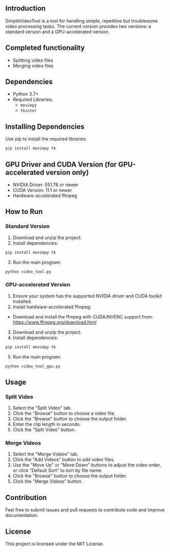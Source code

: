 ## Introduction
SimpleVideoTool is a tool for handling simple, repetitive but troublesome video processing tasks. The current version provides two versions: a standard version and a GPU-accelerated version.

## Completed functionality
- Splitting video files
- Merging video files

## Dependencies
- Python 3.7+
- Required Libraries:
  - `moviepy`
  - `tkinter`

## Installing Dependencies
Use pip to install the required libraries:
```bash
pip install moviepy tk
```
## GPU Driver and CUDA Version (for GPU-accelerated version only)
- NVIDIA Driver: 551.76 or newer
- CUDA Version: 11.1 or newer
- Hardware-accelerated ffmpeg
## How to Run
### Standard Version
1. Download and unzip the project.
2. Install dependencies:
```bash
pip install moviepy tk
```
3. Run the main program:
```bash
python video_tool.py
```
### GPU-accelerated Version
1. Ensure your system has the supported NVIDIA driver and CUDA toolkit installed.
2. Install hardware-accelerated ffmpeg:
- Download and install the ffmpeg with CUDA/NVENC support from: https://www.ffmpeg.org/download.html
3. Download and unzip the project.
4. Install dependencies:
```bash
pip install moviepy tk
```
5. Run the main program:
```bash
python video_tool_gpu.py
```
## Usage
### Split Video
1. Select the "Split Video" tab.
2. Click the "Browse" button to choose a video file.
3. Click the "Browse" button to choose the output folder.
4. Enter the clip length in seconds.
5. Click the "Split Video" button.
### Merge Videos
1. Select the "Merge Videos" tab.
2. Click the "Add Videos" button to add video files.
3. Use the "Move Up" or "Move Down" buttons to adjust the video order, or click "Default Sort" to sort by file name.
4. Click the "Browse" button to choose the output folder.
5. Click the "Merge Videos" button.

## Contribution
Feel free to submit issues and pull requests to contribute code and improve documentation.

## License
This project is licensed under the MIT License.